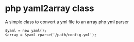# php yaml2array class
A simple class to convert a yml file to an array
php yml parser

```
$yaml = new yaml();
$array = $yaml->parse('/path/config.yml');
```
